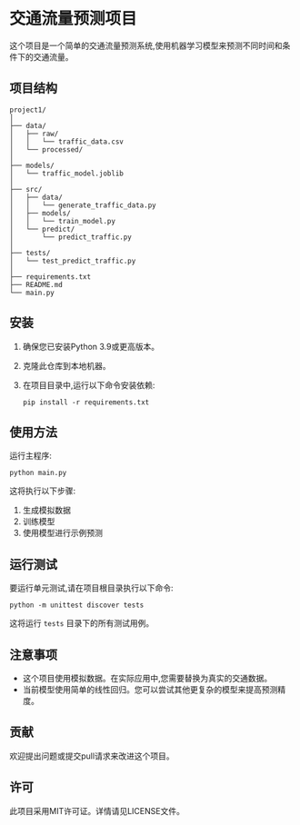 # 交通流量预测项目

这个项目是一个简单的交通流量预测系统,使用机器学习模型来预测不同时间和条件下的交通流量。

## 项目结构

```
project1/
│
├── data/
│   ├── raw/
│   │   └── traffic_data.csv
│   └── processed/
│
├── models/
│   └── traffic_model.joblib
│
├── src/
│   ├── data/
│   │   └── generate_traffic_data.py
│   ├── models/
│   │   └── train_model.py
│   └── predict/
│       └── predict_traffic.py
│
├── tests/
│   └── test_predict_traffic.py
│
├── requirements.txt
├── README.md
└── main.py
```

## 安装

1. 确保您已安装Python 3.9或更高版本。
2. 克隆此仓库到本地机器。
3. 在项目目录中,运行以下命令安装依赖:

   ```
   pip install -r requirements.txt
   ```

## 使用方法

运行主程序:

```
python main.py
```

这将执行以下步骤:
1. 生成模拟数据
2. 训练模型
3. 使用模型进行示例预测

## 运行测试

要运行单元测试,请在项目根目录执行以下命令:

```
python -m unittest discover tests
```

这将运行 `tests` 目录下的所有测试用例。

## 注意事项

- 这个项目使用模拟数据。在实际应用中,您需要替换为真实的交通数据。
- 当前模型使用简单的线性回归。您可以尝试其他更复杂的模型来提高预测精度。

## 贡献

欢迎提出问题或提交pull请求来改进这个项目。

## 许可

此项目采用MIT许可证。详情请见LICENSE文件。
